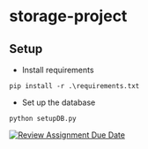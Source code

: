 # storage-project

## Setup

- Install requirements

```
pip install -r .\requirements.txt
```

- Set up the database

```
python setupDB.py
```

[![Review Assignment Due Date](https://classroom.github.com/assets/deadline-readme-button-22041afd0340ce965d47ae6ef1cefeee28c7c493a6346c4f15d667ab976d596c.svg)](https://classroom.github.com/a/Mvv7duUW)
